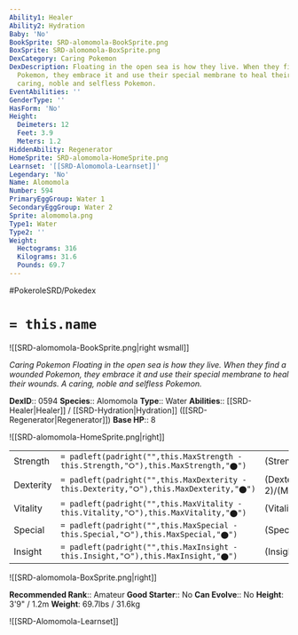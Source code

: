 ```yaml
---
Ability1: Healer
Ability2: Hydration
Baby: 'No'
BookSprite: SRD-alomomola-BookSprite.png
BoxSprite: SRD-alomomola-BoxSprite.png
DexCategory: Caring Pokemon
DexDescription: Floating in the open sea is how they live. When they find a wounded
  Pokemon, they embrace it and use their special membrane to heal their wounds. A
  caring, noble and selfless Pokemon.
EventAbilities: ''
GenderType: ''
HasForm: 'No'
Height:
  Deimeters: 12
  Feet: 3.9
  Meters: 1.2
HiddenAbility: Regenerator
HomeSprite: SRD-alomomola-HomeSprite.png
Learnset: '[[SRD-Alomomola-Learnset]]'
Legendary: 'No'
Name: Alomomola
Number: 594
PrimaryEggGroup: Water 1
SecondaryEggGroup: Water 2
Sprite: alomomola.png
Type1: Water
Type2: ''
Weight:
  Hectograms: 316
  Kilograms: 31.6
  Pounds: 69.7
---
```


#PokeroleSRD/Pokedex

# `= this.name`

![[SRD-alomomola-BookSprite.png|right wsmall]]

*Caring Pokemon*
*Floating in the open sea is how they live. When they find a wounded Pokemon, they embrace it and use their special membrane to heal their wounds. A caring, noble and selfless Pokemon.*

**DexID**:: 0594
**Species**:: Alomomola
**Type**:: Water
**Abilities**:: [[SRD-Healer|Healer]] / [[SRD-Hydration|Hydration]] ([[SRD-Regenerator|Regenerator]])
**Base HP**:: 8

![[SRD-alomomola-HomeSprite.png|right]]

|           |                                                                                        |                                          |
| --------- | -------------------------------------------------------------------------------------- | ---------------------------------------- |
| Strength  | `= padleft(padright("",this.MaxStrength - this.Strength,"⭘"),this.MaxStrength,"⬤")`    | (Strength::2)/(MaxStrength::5)   |
| Dexterity | `= padleft(padright("",this.MaxDexterity - this.Dexterity,"⭘"),this.MaxDexterity,"⬤")` | (Dexterity:: 2)/(MaxDexterity::4) |
| Vitality  | `= padleft(padright("",this.MaxVitality - this.Vitality,"⭘"),this.MaxVitality,"⬤")`    | (Vitality::2)/(MaxVitality::5)   |
| Special   | `= padleft(padright("",this.MaxSpecial - this.Special,"⭘"),this.MaxSpecial,"⬤")`       | (Special::1)/(MaxSpecial::3)     |
| Insight   | `= padleft(padright("",this.MaxInsight - this.Insight,"⭘"),this.MaxInsight,"⬤")`       | (Insight::2)/(MaxInsight::4)     |

![[SRD-alomomola-BoxSprite.png|right]]

**Recommended Rank**:: Amateur
**Good Starter**:: No
**Can Evolve**:: No
**Height**: 3'9" / 1.2m
**Weight**: 69.7lbs / 31.6kg

![[SRD-Alomomola-Learnset]]